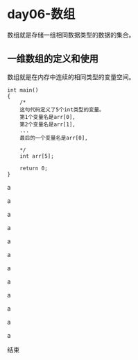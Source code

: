 # day06-数组

数组就是存储一组相同数据类型的数据的集合。

## 一维数组的定义和使用
数组就是在内存中连续的相同类型的变量空间。

    int main()
    {
        /*
        这句代码定义了5个int类型的变量。
        第1个变量名是arr[0],
        第2个变量名是arr[1],
        ...
        最后的一个变量名是arr[0],

        */
        int arr[5];
        
        return 0;
    }


a

a

a

a

a

a

a

a

a

a

a

a

结束

